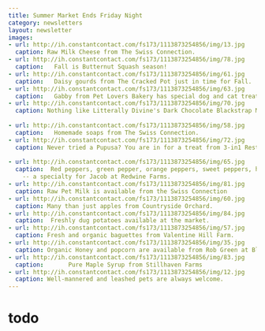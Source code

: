 ```yaml
---
title: Summer Market Ends Friday Night
category: newsletters
layout: newsletter
images:
- url: http://ih.constantcontact.com/fs173/1113873254856/img/13.jpg
  caption: Raw Milk Cheese from The Swiss Connection.      
- url: http://ih.constantcontact.com/fs173/1113873254856/img/78.jpg
  caption:   Fall is Butternut Squash season!   
- url: http://ih.constantcontact.com/fs173/1113873254856/img/61.jpg
  caption:   Daisy gourds from The Cracked Pot just in time for Fall.       
- url: http://ih.constantcontact.com/fs173/1113873254856/img/63.jpg
  caption:   Gabby from Pet Lovers Bakery has special dog and cat treats.       
- url: http://ih.constantcontact.com/fs173/1113873254856/img/70.jpg
  caption: Nothing like Litterally Divine's Dark Chocolate Blackstrap Molasses. Special! 
        
- url: http://ih.constantcontact.com/fs173/1113873254856/img/58.jpg
  caption:   Homemade soaps from The Swiss Connection.     
- url: http://ih.constantcontact.com/fs173/1113873254856/img/72.jpg
  caption: Never tried a Pupusa? You are in for a treat from 3-in1 Restaurant.    
      
- url: http://ih.constantcontact.com/fs173/1113873254856/img/65.jpg
  caption:  Red peppers, green pepper, orange peppers, sweet peppers, hot peppers
    -- a specialty for Jacob at Redwine Farms.   
- url: http://ih.constantcontact.com/fs173/1113873254856/img/81.jpg
  caption: Raw Pet Milk is available from the Swiss Connection       
- url: http://ih.constantcontact.com/fs173/1113873254856/img/60.jpg
  caption: Many than just apples from Countryside Orchard.     
- url: http://ih.constantcontact.com/fs173/1113873254856/img/84.jpg
  caption:  Freshly dug potatoes available at the market.   
- url: http://ih.constantcontact.com/fs173/1113873254856/img/57.jpg
  caption: Fresh and organic baguettes from Valentine Hill Farm.   
- url: http://ih.constantcontact.com/fs173/1113873254856/img/35.jpg
  caption: Organic Honey and popcorn are available from Rob Green at Bluffwood Creek.  
- url: http://ih.constantcontact.com/fs173/1113873254856/img/83.jpg
  caption:       Pure Maple Syrup from Stillhaven Farms       
- url: http://ih.constantcontact.com/fs173/1113873254856/img/12.jpg
  caption: Well-mannered and leashed pets are always welcome.       
---
```

# todo
